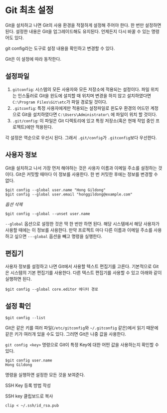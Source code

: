 # Git 최초 설정

Git을 설치하고 나면 Git의 사용 환경을 적절하게 설정해 주어야 한다. 한 번만 설정하면 된다. 설정한 내용은 Git을 업그레이드해도 유지된다. 언제든지 다시 바꿀 수 있는 명령어도 있다.

git config라는 도구로 설정 내용을 확인하고 변경할 수 있다.

Git은 이 설정에 따라 동작한다.

## 설정파일
1. ```gitconfig```: 시스템의 모든 사용자와 모든 저장소에 적용되는 설정이다. 파일 위치는 인스톨러로 Git을 윈도에 설치할 때 위치며 변경을 하지 않고 설치하였다면 ```C:\Program Files\Git\etc```가 파일 경로일 것이다.
2. ```.gitconfig```: 특정 사용자에게만 적용되는 설정파일로 윈도우 환경의 어드민 계정으로 Git을 설치하였다면 ```C:\Users\Administrator\``` 에 파일이 위치 할 것이다.
3. ```.git/config```: 이 파일은 Git 디렉토리에 있고 특정 저장소(혹은 현재 작업 중인 프로젝트)에만 적용된다.

각 설정은 역순으로 우선시 된다. 그래서 ```.git/config```가 ```.gitconfig```보다 우선한다.

## 사용자 정보
Git을 설치하고 나서 가장 먼저 해야하는 것은 사용자 이름과 이메일 주소를 설정하는 것이다. Git은 커밋할 때마다 이 정보를 사용한다. 한 번 커밋한 후에는 정보를 변경할 수 없다.
```
$git config --global user.name "Hong Gildong"
$git config --global user.email "honggildong@example.com"
```

*옵션 삭제*

```
$git config --global --unset user.name
```


```--global``` 옵션으로 설정한 것은 딱 한 번만 하면 된다. 해당 시스템에서 해당 사용자가 사용할 때에는 이 정보를 사용한다. 만약 프로젝트 마다 다른 이름과 이메일 주소를 사용하고 싶으면 ```---global``` 옵션을 빼고 명령을 실행한다.

## 편집기
사용자 정보를 설정하고 나면 Git에서 사용할 텍스트 편집기를 고른다. 기본적으로 Git은 시스템의 기본 편집기를 사용한다. 다른 텍스트 편집기를 사용할 수 있고 아래와 같이 실행하면 된다.

```
$git config --global core.editor 에디터 경로
```

## 설정 확인

```
$git config --list
```

Git은 같은 키를 여러 파일(```/etc/gitconfig```와 ```~/.gitconfig``` 같은)에서 읽기 때문에 같은 키가 여러개 있을 수도 있다. 그러면 Git은 나중 값을 사용한다.

```git config <key>``` 명령으로 Git이 특정 Key에 대한 어떤 값을 사용하는지 확인할 수 있다.

```
$git config user.name
Hong Gildong
```

 명령을 실행하면 설정한 모든 것을 보여준다.

SSH Key 등록 방법 작성

SSH key 클립보드로 복사
```
clip < ~/.ssh/id_rsa.pub
```
